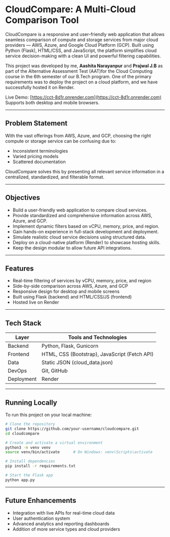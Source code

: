 # CloudCompare: A Multi-Cloud Comparison Tool

CloudCompare is a responsive and user-friendly web application that allows seamless comparison of compute and storage services from major cloud providers — AWS, Azure, and Google Cloud Platform (GCP). Built using Python (Flask), HTML/CSS, and JavaScript, the platform simplifies cloud service decision-making with a clean UI and powerful filtering capabilities.

This project was developed by me, **Aashita Narayanpur** and **Prajwal J.B** as part of the Alternative Assessment Test (AAT)for the Cloud Computing course in the 6th semester of our B.Tech program. One of the primary requirements was to deploy the project on a cloud platform, and we have successfully hosted it on Render.


Live Demo: [https://cct-8d1r.onrender.com](https://cct-8d1r.onrender.com)  
Supports both desktop and mobile browsers.

---

## Problem Statement

With the vast offerings from AWS, Azure, and GCP, choosing the right compute or storage service can be confusing due to:

- Inconsistent terminologies
- Varied pricing models
- Scattered documentation

CloudCompare solves this by presenting all relevant service information in a centralized, standardized, and filterable format.

---

## Objectives

- Build a user-friendly web application to compare cloud services.
- Provide standardized and comprehensive information across AWS, Azure, and GCP.
- Implement dynamic filters based on vCPU, memory, price, and region.
- Gain hands-on experience in full-stack development and deployment.
- Simulate realistic cloud service decisions using structured data.
- Deploy on a cloud-native platform (Render) to showcase hosting skills.
- Keep the design modular to allow future API integrations.

---

## Features

- Real-time filtering of services by vCPU, memory, price, and region
- Side-by-side comparison across AWS, Azure, and GCP
- Responsive design for desktop and mobile screens
- Built using Flask (backend) and HTML/CSS/JS (frontend)
- Hosted live on Render

---

## Tech Stack

| Layer       | Tools and Technologies                        |
|-------------|-----------------------------------------------|
| Backend     | Python, Flask, Gunicorn                       |
| Frontend    | HTML, CSS (Bootstrap), JavaScript (Fetch API)|
| Data        | Static JSON (cloud_data.json)                 |
| DevOps      | Git, GitHub                                   |
| Deployment  | Render                                        |


---

## Running Locally

To run this project on your local machine:

```bash
# Clone the repository
git clone https://github.com/your-username/cloudcompare.git
cd cloudcompare

# Create and activate a virtual environment
python3 -m venv venv
source venv/bin/activate      # On Windows: venv\Scripts\activate

# Install dependencies
pip install -r requirements.txt

# Start the Flask app
python app.py

```
---

## Future Enhancements
- Integration with live APIs for real-time cloud data
- User authentication system
- Advanced analytics and reporting dashboards
- Addition of more service types and cloud providers

